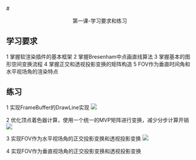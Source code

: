 #<center>第一课-学习要求和练习</center>

## 学习要求

1 掌握软渲染插件的基本框架
2 掌握Bresenham中点画直线算法
3 掌握基本的图形空间变换流程
4 掌握正交和透视投影变换的矩阵构造
5 FOV作为垂直时间角和水平视场角的渲染特点

## 练习

1 实现FrameBuffer的DrawLine实现
  ![](/images/FrameBuffer-DrawLine.png)

2 优化顶点着色器计算，使用一个统一的MVP矩阵进行变换，减少分步计算开销
  ![](/images/VertexShader-MVP.png)

3 实现FOV作为水平视场角的正交投影变换和透视投影变换
  ![](/images/ProjectionMatrix.png)

4 实现FOV作为垂直视场角的正交投影变换和透视投影变换

